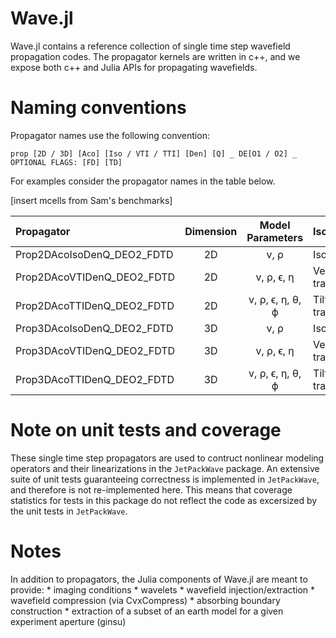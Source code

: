 Wave.jl
=======
Wave.jl contains a reference collection of single time step wavefield propagation codes. 
The propagator kernels are written in c++, and we expose both c++ and Julia APIs for propagating wavefields. 

# Naming conventions
Propagator names use the following convention:
```
prop [2D / 3D] [Aco] [Iso / VTI / TTI] [Den] [Q] _ DE[O1 / O2] _ OPTIONAL FLAGS: [FD] [TD]
```
For examples consider the propagator names in the table below.

[insert mcells from Sam's benchmarks]

| Propagator | Dimension | Model Parameters | Isotropy | 
|:---|:--:|:---:|:---|
| Prop2DAcoIsoDenQ_DEO2_FDTD | 2D | v, ρ             | Isotropic |	
| Prop2DAcoVTIDenQ_DEO2_FDTD | 2D | v, ρ, ϵ, η       | Vertical transverse |	
| Prop2DAcoTTIDenQ_DEO2_FDTD | 2D | v, ρ, ϵ, η, θ, ϕ | Tilted transverse |
| Prop3DAcoIsoDenQ_DEO2_FDTD | 3D | v, ρ             | Isotropic  |
| Prop3DAcoVTIDenQ_DEO2_FDTD | 3D | v, ρ, ϵ, η       | Vertical transverse |
| Prop3DAcoTTIDenQ_DEO2_FDTD | 3D | v, ρ, ϵ, η, θ, ϕ | Tilted transverse |


# Note on unit tests and coverage
These single time step propagators are used to contruct nonlinear modeling operators and their
linearizations in the `JetPackWave` package. An extensive suite of unit tests guaranteeing
correctness is implemented in `JetPackWave`, and therefore is not re-implemented here. This
means that coverage statistics for tests in this package do not reflect the code as excersized
by the unit tests in `JetPackWave`.

# Notes
In addition to propagators, the Julia components of Wave.jl are meant to provide:
	* imaging conditions
	* wavelets
	* wavefield injection/extraction
	* wavefield compression (via CvxCompress)
	* absorbing boundary construction
	* extraction of a subset of an earth model for a given experiment aperture (ginsu)

